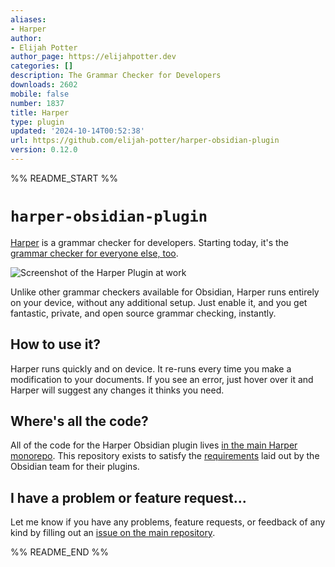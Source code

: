 ```yaml
---
aliases:
- Harper
author:
- Elijah Potter
author_page: https://elijahpotter.dev
categories: []
description: The Grammar Checker for Developers
downloads: 2602
mobile: false
number: 1837
title: Harper
type: plugin
updated: '2024-10-14T00:52:38'
url: https://github.com/elijah-potter/harper-obsidian-plugin
version: 0.12.0
---
```


%% README_START %%

# `harper-obsidian-plugin`

[Harper](https://github.com/elijah-potter/harper) is a grammar checker for developers.
Starting today, it's the [grammar checker for everyone else, too](https://writewithharper.com/obsidian/).

![Screenshot of the Harper Plugin at work](./screenshot.webp)

Unlike other grammar checkers available for Obsidian, Harper runs entirely on your device, without any additional setup. Just enable it, and you get fantastic, private, and open source grammar checking, instantly.

## How to use it?

Harper runs quickly and on device.
It re-runs every time you make a modification to your documents.
If you see an error, just hover over it and Harper will suggest any changes it thinks you need.

## Where's all the code?

All of the code for the Harper Obsidian plugin lives [in the main Harper monorepo](https://github.com/elijah-potter/harper/tree/master/packages/obsidian-plugin).
This repository exists to satisfy the [requirements](https://docs.obsidian.md/Plugins/Releasing/Submit+your+plugin) laid out by the Obsidian team for their plugins.

## I have a problem or feature request...

Let me know if you have any problems, feature requests, or feedback of any kind by filling out an [issue on the main repository](https://github.com/elijah-potter/harper/issues/new).


%% README_END %%